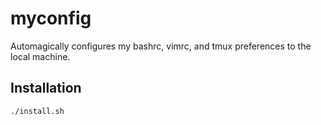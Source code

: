 # myconfig

Automagically configures my bashrc, vimrc, and tmux preferences to the local machine.

## Installation

```
./install.sh
```
